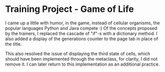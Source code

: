 # Training Project - Game of Life

I came up a little with humor, in the game, instead of cellular organisms,
the popular languages Python and Java compete :) Of the concepts proposed by
the trainers, I replaced the cascade of "if"-s with a dictionary method.
I also added a display of the generations counter to the page tab in place
of the title.

This also resolved the issue of displaying the third state of cells, which
should have been implemented through the metaclass, for clarity, I did not
remove it. I can later return to this implementation as an additional practice.